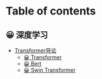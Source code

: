 # Table of contents

## 😀 深度学习

* [Transformer导论](README.md)
  * [😀 Transformer](shen-du-xue-xi/transformer-dao-lun/transformer.md)
  * [😀 Bert](shen-du-xue-xi/transformer-dao-lun/bert.md)
  * [😀 Swin Transformer](shen-du-xue-xi/transformer-dao-lun/swin-transformer.md)
